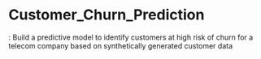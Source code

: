 # Customer_Churn_Prediction
: Build a predictive model to identify customers at high risk of churn for a telecom company based on synthetically generated customer data

